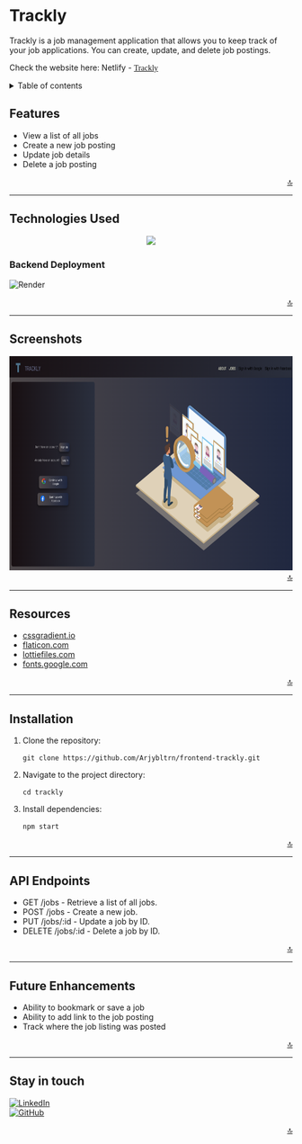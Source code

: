 # Trackly

Trackly is a job management application that allows you to keep track of your job applications. You can create, update, and delete job postings.

Check the website here:
Netlify - <a href="https://legendary-halva-8abb3f.netlify.app/" target="_blank"><span style="font-family:Source Code Pro">Trackly</span></a>

<details>
<summary> Table of contents</summary>
<li><a href="#features">Features</a></li>
<li><a href="#technologies-used">Technologies Used</a></li>
<li><a href="#screenshots">Screenshots</a></li>
<li><a href="#resources">Resources</a></li>
<li><a href="#installation">Installation</a></li>
<li><a href="#future-enhancements">Future Enhancements</a></li>
<li><a href="#stay-in-touch">Stay In Touch</a></li>
</details>

## Features

- View a list of all jobs
- Create a new job posting
- Update job details
- Delete a job posting

<div align="right">
    <a href="#top">🔝</a>
</div>

---

## Technologies Used

<p align="center">
  <a href="https://skillicons.dev">
    <img src="https://skillicons.dev/icons?i=react,css,html,sass,nodejs,express,mongodb,netlify,perline=3" />
  </a>
</p>






### Backend Deployment
<p align="center">

![Render](https://img.shields.io/badge/Render-%46E3B7.svg?style=for-the-badge&logo=render&logoColor=white)

</p>

<div align="right">
    <a href="#top">🔝</a>
</div>

---

## Screenshots

<img src="src/md_imgs/landing.png" width="700" height="381" alt="landing" />

<div align="right">
    <a href="#top">🔝</a>
</div>

---

## Resources

- <a href="https://cssgradient.io/" target="_blank"><span>cssgradient.io</span></a>
- <a href="https://flaticon.com/" target="_blank"><span>flaticon.com</span></a>
- <a href="https://lottiefiles.com/" target="_blank"><span>lottiefiles.com</span></a>
- <a href="https://fonts.google.com/" target="_blank"><span>fonts.google.com</span></a>

<div align="right">
    <a href="#top">🔝</a>
</div>

---
  

## Installation

1. Clone the repository:

   ```shell
   git clone https://github.com/Arjybltrn/frontend-trackly.git
2. Navigate to the project directory:

   ```shell
   cd trackly
3. Install dependencies:

   ```shell
   npm start

<div align="right">
    <a href="#top">🔝</a>
</div>

---
## API Endpoints
- GET /jobs - Retrieve a list of all jobs.
- POST /jobs - Create a new job.
- PUT /jobs/:id - Update a job by ID.
- DELETE /jobs/:id - Delete a job by ID.


<div align="right">
    <a href="#top">🔝</a>
</div>

---


## Future Enhancements

- Ability to bookmark or save a job
- Ability to add link to the job posting
- Track where the job listing was posted


<div align="right">
    <a href="#top">🔝</a>
</div>

---

## Stay in touch
[![LinkedIn][linkedin-img]][linkedin-url]<br>
[![GitHub][github-img]][github-url]<br>



<div align="right">
    <a href="#top">🔝</a>
</div>


[github-img]: https://img.shields.io/badge/GitHub-100000?style=for-the-badge&logo=github&logoColor=white

[github-url]: https://github.com/Arjybltrn

[linkedin-img]: https://img.shields.io/badge/LinkedIn-0077B5?style=for-the-badge&logo=linkedin&logoColor=white

[linkedin-url]: https://www.linkedin.com/in/arjaybeltran/